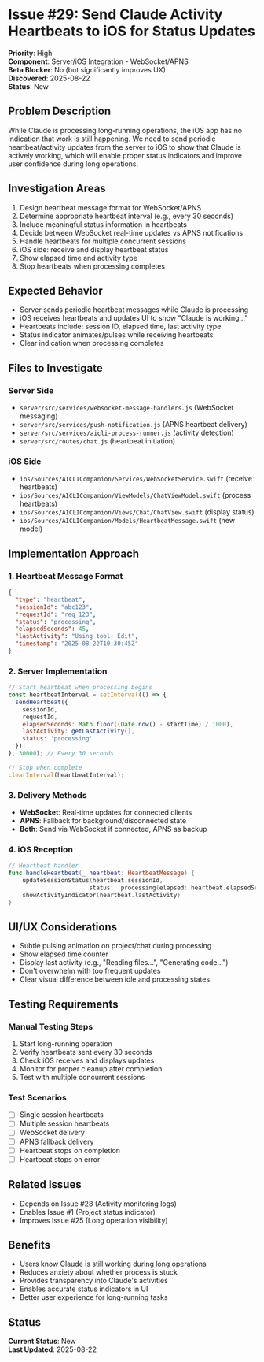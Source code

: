 # Issue #29: Send Claude Activity Heartbeats to iOS for Status Updates

**Priority**: High  
**Component**: Server/iOS Integration - WebSocket/APNS  
**Beta Blocker**: No (but significantly improves UX)  
**Discovered**: 2025-08-22  
**Status**: New  

## Problem Description

While Claude is processing long-running operations, the iOS app has no indication that work is still happening. We need to send periodic heartbeat/activity updates from the server to iOS to show that Claude is actively working, which will enable proper status indicators and improve user confidence during long operations.

## Investigation Areas

1. Design heartbeat message format for WebSocket/APNS
2. Determine appropriate heartbeat interval (e.g., every 30 seconds)
3. Include meaningful status information in heartbeats
4. Decide between WebSocket real-time updates vs APNS notifications
5. Handle heartbeats for multiple concurrent sessions
6. iOS side: receive and display heartbeat status
7. Show elapsed time and activity type
8. Stop heartbeats when processing completes

## Expected Behavior

- Server sends periodic heartbeat messages while Claude is processing
- iOS receives heartbeats and updates UI to show "Claude is working..."
- Heartbeats include: session ID, elapsed time, last activity type
- Status indicator animates/pulses while receiving heartbeats
- Clear indication when processing completes

## Files to Investigate

### Server Side
- `server/src/services/websocket-message-handlers.js` (WebSocket messaging)
- `server/src/services/push-notification.js` (APNS heartbeat delivery)
- `server/src/services/aicli-process-runner.js` (activity detection)
- `server/src/routes/chat.js` (heartbeat initiation)

### iOS Side
- `ios/Sources/AICLICompanion/Services/WebSocketService.swift` (receive heartbeats)
- `ios/Sources/AICLICompanion/ViewModels/ChatViewModel.swift` (process heartbeats)
- `ios/Sources/AICLICompanion/Views/Chat/ChatView.swift` (display status)
- `ios/Sources/AICLICompanion/Models/HeartbeatMessage.swift` (new model)

## Implementation Approach

### 1. Heartbeat Message Format
```json
{
  "type": "heartbeat",
  "sessionId": "abc123",
  "requestId": "req_123",
  "status": "processing",
  "elapsedSeconds": 45,
  "lastActivity": "Using tool: Edit",
  "timestamp": "2025-08-22T10:30:45Z"
}
```

### 2. Server Implementation
```javascript
// Start heartbeat when processing begins
const heartbeatInterval = setInterval(() => {
  sendHeartbeat({
    sessionId,
    requestId,
    elapsedSeconds: Math.floor((Date.now() - startTime) / 1000),
    lastActivity: getLastActivity(),
    status: 'processing'
  });
}, 30000); // Every 30 seconds

// Stop when complete
clearInterval(heartbeatInterval);
```

### 3. Delivery Methods
- **WebSocket**: Real-time updates for connected clients
- **APNS**: Fallback for background/disconnected state
- **Both**: Send via WebSocket if connected, APNS as backup

### 4. iOS Reception
```swift
// Heartbeat handler
func handleHeartbeat(_ heartbeat: HeartbeatMessage) {
    updateSessionStatus(heartbeat.sessionId, 
                       status: .processing(elapsed: heartbeat.elapsedSeconds))
    showActivityIndicator(heartbeat.lastActivity)
}
```

## UI/UX Considerations

- Subtle pulsing animation on project/chat during processing
- Show elapsed time counter
- Display last activity (e.g., "Reading files...", "Generating code...")
- Don't overwhelm with too frequent updates
- Clear visual difference between idle and processing states

## Testing Requirements

### Manual Testing Steps
1. Start long-running operation
2. Verify heartbeats sent every 30 seconds
3. Check iOS receives and displays updates
4. Monitor for proper cleanup after completion
5. Test with multiple concurrent sessions

### Test Scenarios
- [ ] Single session heartbeats
- [ ] Multiple session heartbeats
- [ ] WebSocket delivery
- [ ] APNS fallback delivery
- [ ] Heartbeat stops on completion
- [ ] Heartbeat stops on error

## Related Issues

- Depends on Issue #28 (Activity monitoring logs)
- Enables Issue #1 (Project status indicator)
- Improves Issue #25 (Long operation visibility)

## Benefits

- Users know Claude is still working during long operations
- Reduces anxiety about whether process is stuck
- Provides transparency into Claude's activities
- Enables accurate status indicators in UI
- Better user experience for long-running tasks

## Status

**Current Status**: New  
**Last Updated**: 2025-08-22